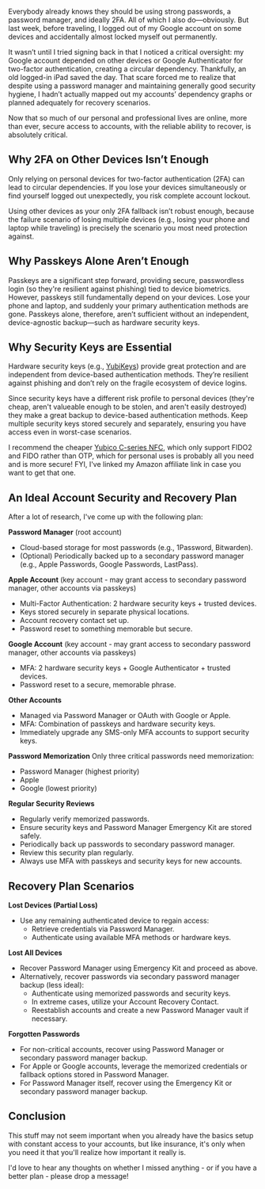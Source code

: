 Everybody already knows they should be using strong passwords, a password manager, and ideally 2FA. All of which I also do—obviously. But last week, before traveling, I logged out of my Google account on some devices and accidentally almost locked myself out permanently. 

It wasn’t until I tried signing back in that I noticed a critical oversight: my Google account depended on other devices or Google Authenticator for two-factor authentication, creating a circular dependency. Thankfully, an old logged-in iPad saved the day. That scare forced me to realize that despite using a password manager and maintaining generally good security hygiene, I hadn’t actually mapped out my accounts’ dependency graphs or planned adequately for recovery scenarios.

Now that so much of our personal and professional lives are online, more than ever, secure access to accounts, with the reliable ability to recover, is absolutely critical.

## Why 2FA on Other Devices Isn’t Enough

Only relying on personal devices for two-factor authentication (2FA) can lead to circular dependencies. If you lose your devices simultaneously or find yourself logged out unexpectedly, you risk complete account lockout. 

Using other devices as your only 2FA fallback isn’t robust enough, because the failure scenario of losing multiple devices (e.g., losing your phone and laptop while traveling) is precisely the scenario you most need protection against.

## Why Passkeys Alone Aren’t Enough

Passkeys are a significant step forward, providing secure, passwordless login (so they're resilient against phishing) tied to device biometrics. However, passkeys still fundamentally depend on your devices. Lose your phone and laptop, and suddenly your primary authentication methods are gone. Passkeys alone, therefore, aren’t sufficient without an independent, device-agnostic backup—such as hardware security keys.

## Why Security Keys are Essential

Hardware security keys (e.g., [YubiKeys](https://amzn.to/3H93ZIZ)) provide great protection and are independent from device-based authentication methods. They’re resilient against phishing and don’t rely on the fragile ecosystem of device logins. 

Since security keys have a different risk profile to personal devices (they're cheap, aren't valueable enough to be stolen, and aren't easily destroyed) they make a great backup to device-based authentication methods. Keep multiple security keys stored securely and separately, ensuring you have access even in worst-case scenarios.

I recommend the cheaper [Yubico C-series NFC](https://amzn.to/3HbiewT), which only support FIDO2 and FIDO rather than OTP, which for personal uses is probably all you need and is more secure! FYI, I've linked my Amazon affiliate link in case you want to get that one.

## An Ideal Account Security and Recovery Plan

After a lot of research, I've come up with the following plan:

**Password Manager** (root account)
- Cloud-based storage for most passwords (e.g., 1Password, Bitwarden).
- (Optional) Periodically backed up to a secondary password manager (e.g., Apple Passwords, Google Passwords, LastPass).

**Apple Account** (key account - may grant access to secondary password manager, other accounts via passkeys)
- Multi-Factor Authentication: 2 hardware security keys + trusted devices.
- Keys stored securely in separate physical locations.
- Account recovery contact set up.
- Password reset to something memorable but secure.

**Google Account** (key account - may grant access to secondary password manager, other accounts via passkeys)
- MFA: 2 hardware security keys + Google Authenticator + trusted devices.
- Password reset to a secure, memorable phrase.

**Other Accounts**
- Managed via Password Manager or OAuth with Google or Apple.
- MFA: Combination of passkeys and hardware security keys.
- Immediately upgrade any SMS-only MFA accounts to support security keys.

**Password Memorization**
Only three critical passwords need memorization:
- Password Manager (highest priority)
- Apple
- Google (lowest priority)

**Regular Security Reviews**
- Regularly verify memorized passwords.
- Ensure security keys and Password Manager Emergency Kit are stored safely.
- Periodically back up passwords to secondary password manager.
- Review this security plan regularly.
- Always use MFA with passkeys and security keys for new accounts.

## Recovery Plan Scenarios

**Lost Devices (Partial Loss)**
-	Use any remaining authenticated device to regain access:
	- Retrieve credentials via Password Manager.
	- Authenticate using available MFA methods or hardware keys.

**Lost All Devices**
-	Recover Password Manager using Emergency Kit and proceed as above.
-	Alternatively, recover passwords via secondary password manager backup (less ideal):
	- Authenticate using memorized passwords and security keys.
	- In extreme cases, utilize your Account Recovery Contact.
	- Reestablish accounts and create a new Password Manager vault if necessary.

**Forgotten Passwords**
- For non-critical accounts, recover using Password Manager or secondary password manager backup.
- For Apple or Google accounts, leverage the memorized credentials or fallback options stored in Password Manager.
- For Password Manager itself, recover using the Emergency Kit or secondary password manager backup.

## Conclusion
This stuff may not seem important when you already have the basics setup with constant access to your accounts, but like insurance, it's only when you need it that you'll realize how important it really is. 

I'd love to hear any thoughts on whether I missed anything - or if you have a better plan - please drop a message!

